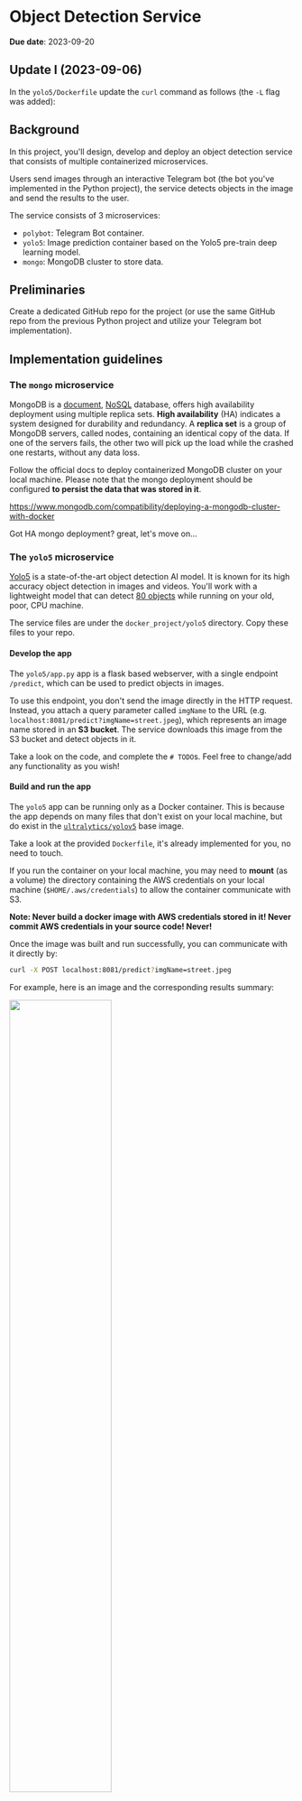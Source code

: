 # Object Detection Service

**Due date**: 2023-09-20

## Update I (2023-09-06)

In the `yolo5/Dockerfile` update the `curl` command as follows (the `-L` flag was added):

## Background

In this project, you'll design, develop and deploy an object detection service that consists of multiple containerized microservices. 

Users send images through an interactive Telegram bot (the bot you've implemented in the Python project), the service detects objects in the image and send the results to the user.

The service consists of 3 microservices: 

- `polybot`: Telegram Bot container.
- `yolo5`: Image prediction container based on the Yolo5 pre-train deep learning model.
- `mongo`: MongoDB cluster to store data.

## Preliminaries

Create a dedicated GitHub repo for the project (or use the same GitHub repo from the previous Python project and utilize your Telegram bot implementation).

## Implementation guidelines

### The `mongo` microservice

MongoDB is a [document](https://www.mongodb.com/document-databases), [NoSQL](https://www.mongodb.com/nosql-explained/nosql-vs-sql) database, offers high availability deployment using multiple replica sets.
**High availability** (HA) indicates a system designed for durability and redundancy.
A **replica set** is a group of MongoDB servers, called nodes, containing an identical copy of the data.
If one of the servers fails, the other two will pick up the load while the crashed one restarts, without any data loss.

Follow the official docs to deploy containerized MongoDB cluster on your local machine. 
Please note that the mongo deployment should be configured **to persist the data that was stored in it**.

https://www.mongodb.com/compatibility/deploying-a-mongodb-cluster-with-docker

Got HA mongo deployment? great, let's move on...

### The `yolo5` microservice

[Yolo5](https://github.com/ultralytics/yolov5) is a state-of-the-art object detection AI model. It is known for its high accuracy object detection in images and videos.
You'll work with a lightweight model that can detect [80 objects](https://github.com/ultralytics/yolov5/blob/master/data/coco128.yaml) while running on your old, poor, CPU machine. 

The service files are under the `docker_project/yolo5` directory. Copy these files to your repo.

#### Develop the app

The `yolo5/app.py` app is a flask based webserver, with a single endpoint `/predict`, which can be used to predict objects in images.  

To use this endpoint, you don't send the image directly in the HTTP request. Instead, you attach a query parameter called `imgName` to the URL (e.g. `localhost:8081/predict?imgName=street.jpeg`), which represents an image name stored in an **S3 bucket**. 
The service downloads this image from the S3 bucket and detect objects in it. 

Take a look on the code, and complete the `# TODO`s. Feel free to change/add any functionality as you wish!

#### Build and run the app

The `yolo5` app can be running only as a Docker container. This is because the app depends on many files that don't exist on your local machine, but do exist in the [`ultralytics/yolov5`](https://hub.docker.com/r/ultralytics/yolov5) base image.

Take a look at the provided `Dockerfile`, it's already implemented for you, no need to touch.

If you run the container on your local machine, you may need to **mount** (as a volume) the directory containing the AWS credentials on your local machine (`$HOME/.aws/credentials`) to allow the container communicate with S3.  

**Note: Never build a docker image with AWS credentials stored in it! Never commit AWS credentials in your source code! Never!**

Once the image was built and run successfully, you can communicate with it directly by:

```bash
curl -X POST localhost:8081/predict?imgName=street.jpeg
```

For example, here is an image and the corresponding results summary:

<img src="../.img/street.jpeg" width="60%">

```json
{
    "prediction_id": "9a95126c-f222-4c34-ada0-8686709f6432",
    "original_img_path": "data/images/street.jpeg",
    "predicted_img_path": "static/data/9a95126c-f222-4c34-ada0-8686709f6432/street.jpeg",
    "labels": [
      {
        "class": "person",
        "cx": 0.0770833,
        "cy": 0.673675,
        "height": 0.0603291,
        "width": 0.0145833
      },
      {
        "class": "traffic light",
        "cx": 0.134375,
        "cy": 0.577697,
        "height": 0.0329068,
        "width": 0.0104167
      },
      {
        "class": "potted plant",
        "cx": 0.984375,
        "cy": 0.778793,
        "height": 0.095064,
        "width": 0.03125
      },
      {
        "class": "stop sign",
        "cx": 0.159896,
        "cy": 0.481718,
        "height": 0.0859232,
        "width": 0.053125
      },
      {
        "class": "car",
        "cx": 0.130208,
        "cy": 0.734918,
        "height": 0.201097,
        "width": 0.108333
      },
      {
        "class": "bus",
        "cx": 0.285417,
        "cy": 0.675503,
        "height": 0.140768,
        "width": 0.0729167
      }
    ],
    "time": 1692016473.2343626
}
```

The model detected a _person_, _traffic light_, _potted plant_, _stop sign_, _car_, and a _bus_. Try it yourself with different images.

### The `polybot` microservice

You can either integrate your bot implementation from the previous Python project, or use the code sample given to you under `docker_project/polybot` directory. 

In case you use the code sample, make sure you have Telegram bot token, and you know how to expose your bot using `ngrok` when running it locally.

In the sample code, under `bot.py` you'll find the class `ObjectDetectionBot` with a `handle_message()` method that handles incoming messages from end-users.
When users send an image to the bot, you have to upload this image to S3 and perform an HTTP request to the `yolo5` service to predict the objects in this image.

Complete the `# TODO`s in `bot.py` to achieve this goal (or implement equivalent steps if you use your own bot implementation).

Here is an end-to-end example of how it may look like when all your microservices are running. Feel free to send the results to the user in any other form.

<img src="../.img/polysample.jpg" width="30%">

## Deploy the service in a single EC2 instance as a Docker Compose project

Create a Docker Compose project in the `docker-compose.yaml` file to provision the service (all 3 microservices) in a single command (`docker compose up`).
Deploy the compose project in a single EC2 instance located in a public subnet.

Deployment notes:

- Don't configure your compose file to build the images. Instead, push the `yolo5` and `polybot` images to DockerHub or an [ECR](https://docs.aws.amazon.com/AmazonECR/latest/userguide/getting-started-console.html) repo and use these images. 
- Attach an IAM role with the relevant permissions (e.g. read/write access to S3). Don't manage AWS credentials yourself, and never hard-code AWS credentials in the `docker-compose.yaml` file. 
- Don't hard-code your telegram token in the compose file, this is a sensitive data. [Read here](https://docs.docker.com/compose/use-secrets/) how to provide your compose project this data in a safe way.  
- Use `snyk` to clean your images from any HIGH and CRITICAL security vulnerabilities.

#### Exposing the bot to Telegram server

You can expose the polybot to Telegram servers by Ngrok, as done in the previous exercise (install and launch ngrok on the EC2 instance). 

Alternatively, you can use the instance's **public IP address** as the registered bot app URL in Telegram servers.
This requires some code changes in `polybot/app.py`.

Since the IP address may be changed, you should retrieve the public IP dynamically when the app is launching. You can get the instance public IP **from within** the instance by:

```python
import requests 

# reference https://docs.aws.amazon.com/AWSEC2/latest/UserGuide/instancedata-data-retrieval.html
TELEGRAM_APP_URL = requests.get('http://169.254.169.254/latest/meta-data/public-ipv4').text
```

In addition, your flask webserver should listen to HTTPS requests (Telegram doesn't accept unsecure HTTP communication).
For that, you should generate **self-signed certificate**, and use it when running the flask, as well as setting the webhook in Telegram. 

Here is a simple working example:    
https://github.com/eternnoir/pyTelegramBotAPI/blob/master/examples/webhook_examples/webhook_flask_echo_bot.py


## Submission

You have to present your work to the course staff, in a **10 minutes demo**. Your presentations would be evaluated according to the below list, in order of priority:

1. Showcasing a live, working demo of your work. Both locally and in the cloud.
2. Demonstrating deep understanding of the system.
3. Applying best practices and clean work.
4. Successful integration of a new feature, idea, or extension. Be creative!


## Good luck
